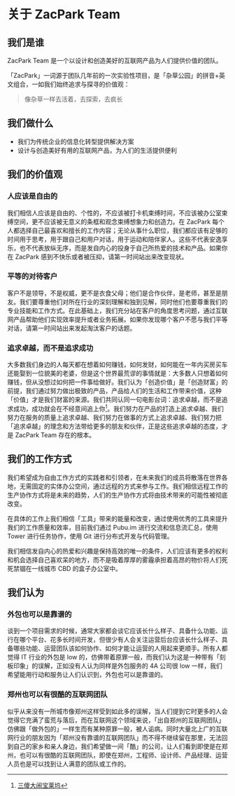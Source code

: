 # 关于 ZacPark Team

## 我们是谁

ZacPark Team 是一个以设计和创造美好的互联网产品为人们提供价值的团队。

「ZacPark」一词源于团队几年前的一次实验性项目，是「杂草公园」的拼音+英文组合，一如我们始终追求与探寻的价值观：

> 像杂草一样去活着，去探索，去疯长

## 我们做什么

- 我们为传统企业的信息化转型提供解决方案
- 设计与创造美好有用的互联网产品，为人们的生活提供便利

## 我们的价值观

### 人应该是自由的

我们相信人应该是自由的、个性的，不应该被打卡机束缚时间，不应该被办公室束缚空间，更不应该被无意义的条框和观念束缚想象力和创造力。在 ZacPark 每个人都选择自己最喜欢和擅长的工作内容；无论从事什么职位，我们都应该有足够的时间用于思考，用于跟自己和用户对话，用于运动和陪伴家人。这些不代表安逸享乐，也不代表放纵无序，而是发自内心的投身于自己所热爱的技术和产品。如果你在 ZacPark 感到不快乐或者被压抑，请第一时间站出来改变现状。

### 平等的对待客户

客户不是领导，不是权威，更不是衣食父母；他们是合作伙伴，是老师，甚至是朋友。我们要尊重他们对所在行业的深刻理解和独到见解，同时他们也要尊重我们的专业技能和工作方式。在此基础上，我们充分站在客户的角度思考问题，通过互联网产品帮助他们实现效率提升或者业务拓展。如果你发现哪个客户不愿与我们平等对话，请第一时间站出来发起淘汰客户的话题。

### 追求卓越，而不是追求成功

大多数我们身边的人每天都在想着如何赚钱，如何发财，如何能在一年内买房买车还能娶到一位貌美的老婆，但是这个世界最荒谬的事情就是：大多数人只想着如何赚钱，但从没想过如何把一件事给做好。我们认为「创造价值」是「创造财富」的前提，我们通过努力做出极致的产品，产品给人们的生活和工作带来价值，这种「价值」才是我们财富的来源。我们共同认同一句电影台词：追求卓越，而不是追求成功，成功就会在不经意间追上你[^1]。我们努力在产品的打造上追求卓越、我们努力在服务的质量上追求卓越、我们努力在做事的方式上追求卓越、我们努力把「追求卓越」的理念和方法带给更多的朋友和伙伴，正是这些追求卓越的态度，才是 ZacPark Team 存在的根本。

## 我们的工作方式

我们希望成为自由工作方式的实践者和引领者，在未来我们的成员将散落在世界各地，无需固定的实体办公空间，通过远程的方式来参与工作。我们相信远程工作的生产协作方式将是未来的趋势，人们的生产协作方式将由技术带来的可能性被彻底改变。

在具体的工作上我们相信「工具」带来的能量和改变，通过使用优秀的工具来提升我们的工作质量和效率，目前我们通过 Pubu.im 进行交流和信息流汇总，使用 Tower 进行任务协作，使用 Git 进行分布式开发与代码管理。

我们相信发自内心的热爱和兴趣是保持高效的唯一的条件，人们应该有更多的权利和机会选择自己喜欢呆的地方，而不是吸着厚厚的雾霾承担着高昂的物价将人们死死禁锢在一线城市 CBD 的盒子办公室中。

## 我们认为

### 外包也可以是靠谱的

谈到一个项目需求的时候，通常大家都会谈它应该长什么样子、具备什么功能、运行在哪个平台、花多长时间开发，但很少有人会关注运营后台应该长什么样子、具备哪些功能、运营团队该如何协作、如何才能让运营的人用起来更顺手。所有人都觉得 IT 行业的外包是 low 的，仿佛带着原罪一般，而我们认为这是一种带有「刻板印象」的误解，正如没有人认为同样是外包服务的 4A 公司很 low 一样，我们希望能用行动和服务让人们认识到，外包也可以是靠谱的。

### 郑州也可以有很酷的互联网团队

似乎从来没有一所城市像郑州这样受到如此多的误解，当人们提到它时更多的人会觉得它充满了蛮荒与落后，而在互联网这个领域来说，「出自郑州的互联网团队」仿佛跟「做外包的」一样生而有某种原罪一般，被人诟病。同时大量北上广的互联网行业的朋友因为「郑州没有靠谱的互联网团队」而不得不继续留在那里，无法回到自己的家乡和亲人身边，我们希望做一间「酷」的公司，让人们看到即使是在郑州，也可以有很酷的互联网团队，即使在郑州，工程师、设计师、产品经理、运营人员也是可以找到让人满意的团队或工作的。

[^1]: [三傻大闹宝莱坞](https://movie.douban.com/subject/3793023)